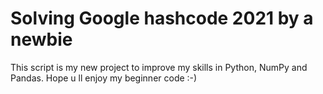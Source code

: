 # Solving Google hashcode 2021 by a newbie 


This script is my new project to improve my skills in Python, NumPy and Pandas.
Hope u ll enjoy my beginner code :-)

